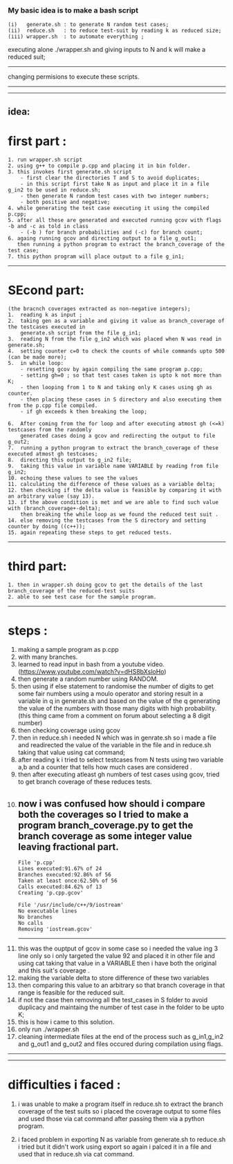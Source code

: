 
### My basic idea is to make a bash script 
	(i)   generate.sh : to generate N random test cases;
	(ii)  reduce.sh   : to reduce test-suit by reading k as reduced size;
	(iii) wrapper.sh  : to automate everything ;

executing alone ./wrapper.sh and giving inputs to N and k will make a reduced suit;

-----------------------------------------------------------------------------------

changing permisions to execute these scripts.

-----------------------------------------------------------------------------------






-----------------------------------------------------------------------------------
idea:
-----------------------------------------------------------------------------------


# first part : 

 	1. run wrapper.sh script 
 	2. using g++ to compile p.cpp and placing it in bin folder.
 	3. this invokes first generate.sh script 
 		- first clear the directories T and S to avoid duplicates;
 		- in this script first take N as input and place it in a file g_in2 to be used in reduce.sh;
 		- then generate N random test cases with two integer numbers;
 		- both positive and negative;
 	4. while generating the test case executing it using the compiled p.cpp;
 	5. after all these are generated and executed running gcov with flags -b and -c as told in class
 		- (-b ) for branch probabilities and (-c) for branch count;
 	6. againg running gcov and directing output to a file g_out1;
 	   then running a python program to extract the branch_coverage of the test case;
 	7. this python program will place output to a file g_in1;
-----------------------------------------------------------------------------------
# SEcond part:

	(the bracnch coverages extracted as non-negative integers);
	1.  reading k as input ;
	2.  taking gen as a variable and giving it value as branch_coverage of the testcases executed in
	    generate.sh script from the file g_in1;
	3.  reading N from the file g_in2 which was placed when N was read in generate.sh;
	4.  setting counter c=0 to check the counts of while commands upto 500 (can be made more);
	5.  in while loop:
		- resetting gcov by again compiling the same program p.cpp;
		- setting gh=0 ; so that test cases taken is upto k not more than K;
		- then looping from 1 to N and taking only K cases using gh as counter.
		- then placing these cases in S directory and also executing them from the p.cpp file compiled.
		- if gh exceeds k then breaking the loop;

	6.  After coming from the for loop and after executing atmost gh (<=k) testcases from the randomly 
	    generated cases doing a gcov and redirecting the output to file g_out2;
	7.  running a python program to extract the branch_coverage of these executed atmost gh testcases;
	8.  directing this output to g_in2 file;
	9.  taking this value in variable name VARIABLE by reading from file g_in2;
	10. echoing these values to see the values
	11. calculating the difference of these values as a variable delta;
	12. then checking if the delta value is feasible by comparing it with an arbitrary value (say 13).
	13. if the above condition is met and we are able to find such value with (branch_coverage+-delta);
		then breaking the while loop as we found the reduced test suit .
	14. else removing the testcases from the S directory and setting counter by doing ((c++));
	15. again repeating these steps to get reduced tests.

-----------------------------------------------------------------------------------
# third part:

	1. then in wrapper.sh doing gcov to get the details of the last branch_coverage of the reduced-test suits
	2. able to see test case for the sample program.


-----------------------------------------------------------------------------------

# steps : 

1.	making a sample program as p.cpp
2.  with many branches.
3.  learned to read input in bash from a youtube video.
	(https://www.youtube.com/watch?v=dHS8bXsloHo)
4.  then generate a random number using RANDOM.
5.  then using if else statement to randomise the number of digits to 
	get some fair numbers using a moulo operator and storing result in a 
	variable in q in generate.sh and based on the value of the q generating the value 
	of the numbers with those many digits with high probability.
	(this thing came from a comment on forum about selecting a 8 digit number)
6. 	then checking coverage using gcov
7.  then in reduce.sh i needed N which was in genrate.sh so i made a file and readirected the
	value of the variable in the file and in reduce.sh taking that value using cat command;
8.  after reading k i tried to select testcases from N tests using two variable a,b and a 
	counter that tells how much cases are considered .
9. 	then after executing atleast gh numbers of test cases using gcov, tried to get branch 
	coverage of these reduces tests.
10. now i was confused how should i compare both the coverages so I tried to make a program
	branch_coverage.py to get the branch coverage as some integer value leaving fractional part.
	------------------------------------
		File 'p.cpp'
		Lines executed:91.67% of 24
		Branches executed:92.86% of 56
		Taken at least once:62.50% of 56
		Calls executed:84.62% of 13
		Creating 'p.cpp.gcov'

		File '/usr/include/c++/9/iostream'
		No executable lines
		No branches
		No calls
		Removing 'iostream.gcov'
	------------------------------------
11. this was the ouptput of gcov in some case so i needed the value ing 3 line only 
	so i only targeted the value 92 and placed it in other file and using cat taking that 
	value in a VARIABLE then i have both the original and this suit's  coverage .
12. making the variable delta to store difference of these two variables
13. then comparing this value to an arbitrary so that branch coverage in that range is
	feasible for the reduced suit.
14. if not the case then removing all the test_cases in S folder to avoid duplicacy and 
	maintaing the number of test case in the folder to be upto K;
15. this is how i came to this solution.
16. only run ./wrapper.sh
17. cleaning intermediate files at the end of the process such as g_in1,g_in2 and g_out1 and
	g_out2 and files occured during compilation using flags.

-----------------------------------------------------------------------------------
-----------------------------------------------------------------------------------

# difficulties i faced : 


1.  i was unable to make a program itself in reduce.sh to extract the branch coverage of the
	test suits so i placed the coverage output to some files and used those via cat command
	after passing them via a python program.

2.  i faced problem in exporting N as variable from generate.sh to reduce.sh i tried
	but it didn't work using export so again i palced it in a file and used that in reduce.sh
	via cat command.

	